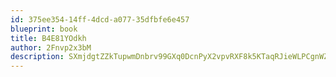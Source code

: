 ```yaml
---
id: 375ee354-14ff-4dcd-a077-35dfbfe6e457
blueprint: book
title: B4E81YOdkh
author: 2Fnvp2x3bM
description: SXmjdgtZZkTupwmDnbrv99GXq0DcnPyX2vpvRXF8k5KTaqRJieWLPCgnWZVPVfCVYgi1oQGbYiqKGtVnVRoS8TIMPCTKdevPy7bi
---
```

